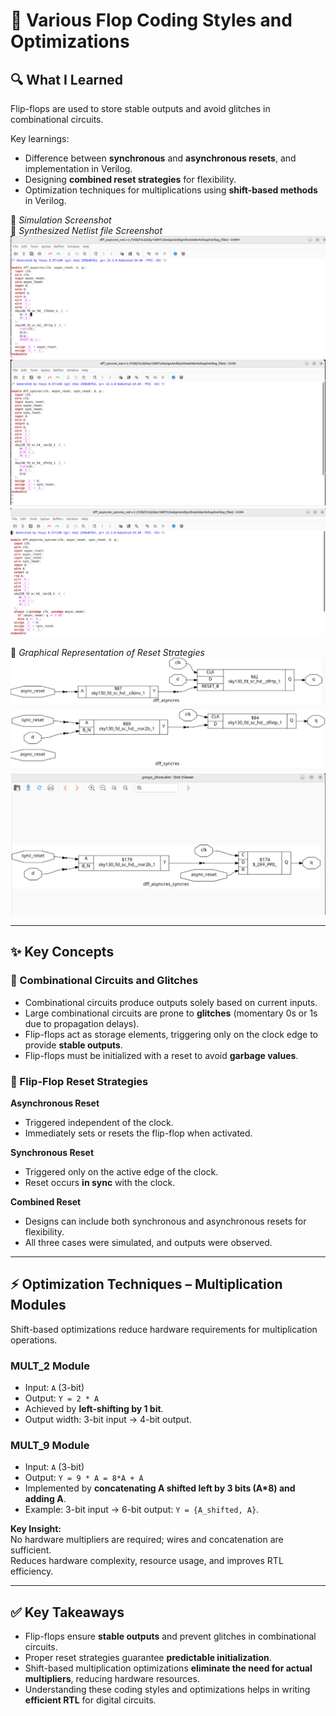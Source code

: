 # 📘 Various Flop Coding Styles and Optimizations

## 🔍 What I Learned
Flip-flops are used to store stable outputs and avoid glitches in combinational circuits.  

Key learnings:
- Difference between **synchronous** and **asynchronous resets**, and implementation in Verilog.  
- Designing **combined reset strategies** for flexibility.  
- Optimization techniques for multiplications using **shift-based methods** in Verilog.

📸 *Simulation Screenshot*  
📸 *Synthesized Netlist file Screenshot*  
![Simulation Screenshot](images/2.4.png)
![Simulation Screenshot](images/2.6.png)
![Simulation Screenshot](images/2.2.png)

📸 *Graphical Representation of Reset Strategies*  
![Simulation Screenshot](images/2.3.png)
![Simulation Screenshot](images/2.5.png)
![Simulation Screenshot](images/2.1.png)
  

---

## ✨ Key Concepts

### 🔹 Combinational Circuits and Glitches
- Combinational circuits produce outputs solely based on current inputs.  
- Large combinational circuits are prone to **glitches** (momentary 0s or 1s due to propagation delays).  
- Flip-flops act as storage elements, triggering only on the clock edge to provide **stable outputs**.  
- Flip-flops must be initialized with a reset to avoid **garbage values**.

### 🔹 Flip-Flop Reset Strategies

**Asynchronous Reset**  
- Triggered independent of the clock.  
- Immediately sets or resets the flip-flop when activated.

**Synchronous Reset**  
- Triggered only on the active edge of the clock.  
- Reset occurs **in sync** with the clock.

**Combined Reset**  
- Designs can include both synchronous and asynchronous resets for flexibility.  
- All three cases were simulated, and outputs were observed.  

---

## ⚡ Optimization Techniques – Multiplication Modules

Shift-based optimizations reduce hardware requirements for multiplication operations.

### MULT_2 Module
- Input: `A` (3-bit)  
- Output: `Y = 2 * A`  
- Achieved by **left-shifting by 1 bit**.  
- Output width: 3-bit input → 4-bit output.

### MULT_9 Module
- Input: `A` (3-bit)  
- Output: `Y = 9 * A = 8*A + A`  
- Implemented by **concatenating A shifted left by 3 bits (A*8) and adding A**.  
- Example: 3-bit input → 6-bit output: `Y = {A_shifted, A}`.

**Key Insight:**  
No hardware multipliers are required; wires and concatenation are sufficient.  
Reduces hardware complexity, resource usage, and improves RTL efficiency.

---

## ✅ Key Takeaways
- Flip-flops ensure **stable outputs** and prevent glitches in combinational circuits.  
- Proper reset strategies guarantee **predictable initialization**.  
- Shift-based multiplication optimizations **eliminate the need for actual multipliers**, reducing hardware resources.  
- Understanding these coding styles and optimizations helps in writing **efficient RTL** for digital circuits.
